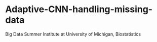 # Adaptive-CNN-handling-missing-data
Big Data Summer Institute at University of Michigan, Biostatistics
